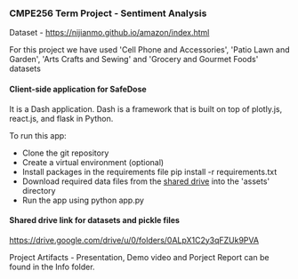 ### CMPE256 Term Project - Sentiment Analysis

Dataset - https://nijianmo.github.io/amazon/index.html

For this project we have used 'Cell Phone and Accessories', 'Patio Lawn and Garden', 'Arts Crafts and Sewing' and 'Grocery and Gourmet Foods' datasets


#### Client-side application for SafeDose
It is a Dash application. Dash is a framework that is built on top of plotly.js, react.js, and flask in Python.

To run this app: <br>
- Clone the git repository
- Create a virtual environment (optional)
- Install packages in the requirements file pip install -r requirements.txt
- Download required data files from the [shared drive](https://drive.google.com/drive/u/0/folders/1PRx94Yd_cXOIVKuJN02b0pO_3ToEobV2) into the 'assets' directory
- Run the app using python app.py


#### Shared drive link for datasets and pickle files
https://drive.google.com/drive/u/0/folders/0ALpX1C2y3qFZUk9PVA

Project Artifacts - Presentation, Demo video and Porject Report can be found in the Info folder.